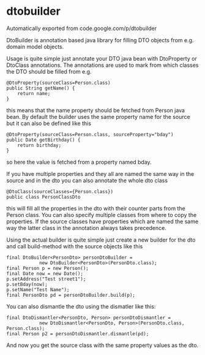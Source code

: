 # dtobuilder
Automatically exported from code.google.com/p/dtobuilder

DtoBuilder is annotation based java library for filling DTO objects from e.g. domain model objects.

Usage is quite simple just annotate your DTO java bean with DtoProperty or DtoClass annotations. The annotations are used to mark from which classes the DTO should be filled from e.g.

```
@DtoProperty(sourceClass=Person.class)
public String getName() {
	return name;
}
```

this means that the name property should be fetched from Person java bean. By default the builder uses the same property name for the source but it can also be defined like this

```
@DtoProperty(sourceClass=Person.class, sourceProperty="bday")
public Date getBirthday() {
	return birthday;
}
```

so here the value is fetched from a property named bday.

If you have multiple properties and they all are named the same way in the source and in the dto  you can also annotate the whole dto class

```
@DtoClass(sourceClasses={Person.class})
public class PersonClassDto
```

this will fill all the properties in the dto with their counter parts from the Person class. You can also specify multiple classes from where to copy the properties. If the source classes have properties which are named the same way the latter class in the annotation always takes precedence. 

Using the actual builder is quite simple just create a new builder for the dto and call build-method with the source objects like this

```
final DtoBuilder<PersonDto> personDtoBuilder = 
			new DtoBuilder<PersonDto>(PersonDto.class);
final Person p = new Person();
final Date now = new Date();
p.setAddress("Test street1");
p.setBday(now);
p.setName("Test Name");
final PersonDto pd = personDtoBuilder.build(p);
```

You can also dismantle the dto using the dismatler like this:

```
final DtoDismantler<PersonDto, Person> personDtoDismantler = 
			new DtoDismantler<PersonDto, Person>(PersonDto.class, Person.class);
final Person p2 = personDtoDismantler.dismantle(pd);
```


And now you get the source class with the same property values as the dto.
